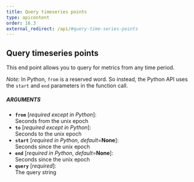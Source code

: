 ```yaml
---
title: Query timeseries points
type: apicontent
order: 16.3
external_redirect: /api/#query-time-series-points
---
```


## Query timeseries points
This end point allows you to query for metrics from any time period.

*Note:* In Python, `from` is a reserved word. So instead, the Python API uses the `start` and `end` parameters in the function call.

##### ARGUMENTS
* **`from`** [*required except in Python*]:  
    Seconds from the unix epoch 
* **`to`** [*required except in Python*]:  
    Seconds to the unix epoch 
* **`start`** [*required in Python*, *default*=**None**]:  
    Seconds since the unix epoch 
* **`end`** [*required in Python*, *default*=**None**]:  
    Seconds since the unix epoch 
* **`query`** [*required*]:  
    The query string


